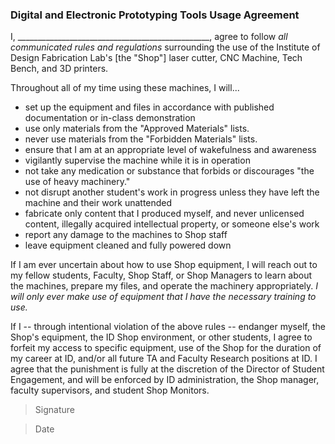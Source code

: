 ### Digital and Electronic Prototyping Tools Usage Agreement

I, ________________________________________________, agree to follow *all communicated rules and regulations* surrounding the use of the Institute of Design Fabrication Lab's [the "Shop"] laser cutter, CNC Machine, Tech Bench, and 3D printers. 

Throughout all of my time using these machines, I will...

- set up the equipment and files in accordance with published documentation or in-class demonstration
- use only materials from the "Approved Materials" lists.
- never use materials from the "Forbidden Materials" lists.
- ensure that I am at an appropriate level of wakefulness and awareness
- vigilantly supervise the machine while it is in operation
- not take any medication or substance that forbids or discourages "the use of heavy machinery."
- not disrupt another student's work in progress unless they have left the machine and their work unattended
- fabricate only content that I produced myself, and never unlicensed content, illegally acquired intellectual property, or someone else's work 
- report any damage to the machines to Shop staff
- leave equipment cleaned and fully powered down

If I am ever uncertain about how to use Shop equipment, I will reach out to my fellow students, Faculty, Shop Staff, or Shop Managers to learn about the machines, prepare my files, and operate the machinery appropriately. *I will only ever make use of equipment that I have the necessary training to use.*

If I -- through intentional violation of the above rules -- endanger myself, the Shop's equipment, the ID Shop environment, or other students, I agree to forfeit my access to specific equipment, use of the Shop for the duration of my career at ID, and/or all future TA and Faculty Research positions at ID. I agree that the punishment is fully at the discretion of the Director of Student Engagement, and will be enforced by ID administration, the Shop manager, faculty supervisors, and student Shop Monitors.

> Signature


> Date
